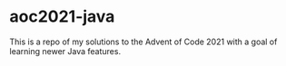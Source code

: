 # aoc2021-java
This is a repo of my solutions to the Advent of Code 2021 with a goal of learning newer Java features.
